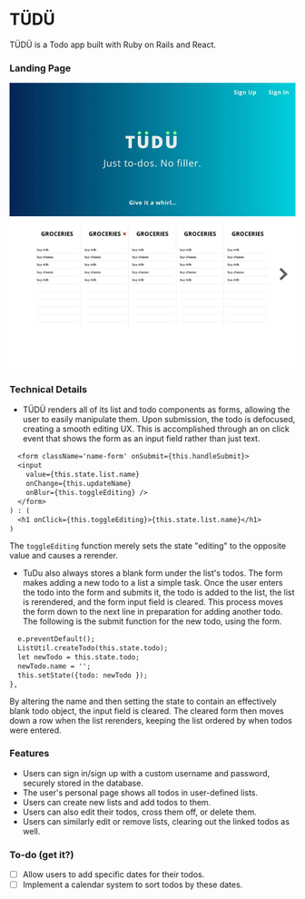 # TÜDÜ

TÜDÜ is a Todo app built with Ruby on Rails and React.

### Landing Page

![landing_page]


### Technical Details

- TÜDÜ renders all of its list and todo components as forms, allowing the
user to easily manipulate them. Upon submission, the todo is defocused, creating
a smooth editing UX. This is accomplished through an on click event that shows
the form as an input field rather than just text.

```this.state.editing ? (
  <form className='name-form' onSubmit={this.handleSubmit}>
  <input
    value={this.state.list.name}
    onChange={this.updateName}
    onBlur={this.toggleEditing} />
  </form>
) : (
  <h1 onClick={this.toggleEditing}>{this.state.list.name}</h1>
)
```

The `toggleEditing` function merely sets the state "editing" to the opposite
value and causes a rerender.

- TuDu also always stores a blank form under the list's todos. The form makes
adding a new todo to a list a simple task. Once the user enters the todo into
the form and submits it, the todo is added to the list, the list is rerendered,
and the form input field is cleared. This process moves the form down to the
next line in preparation for adding another todo. The following is the submit
function for the new todo, using the form.

```handleSubmit (e) {
  e.preventDefault();
  ListUtil.createTodo(this.state.todo);
  let newTodo = this.state.todo;
  newTodo.name = '';
  this.setState({todo: newTodo });
},
```

By altering the name and then setting the state to contain an effectively
blank todo object, the input field is cleared. The cleared form then moves down
a row when the list rerenders, keeping the list ordered by when todos were
entered.

### Features

- Users can sign in/sign up with a custom username and password, securely stored in the database.
- The user's personal page shows all todos in user-defined lists.
- Users can create new lists and add todos to them.
- Users can also edit their todos, cross them off, or delete them.
- Users can similarly edit or remove lists, clearing out the linked todos as well.

### To-do (get it?)

- [ ] Allow users to add specific dates for their todos.
- [ ] Implement a calendar system to sort todos by these dates.

[landing_page]: ./app/assets/images/landing_page.png
